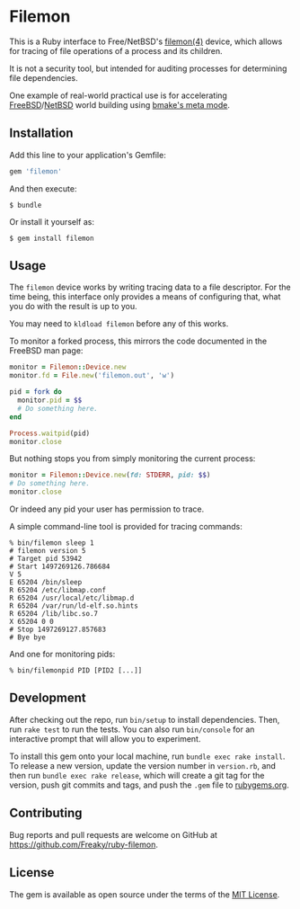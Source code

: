 # Filemon

This is a Ruby interface to Free/NetBSD's [filemon(4)][1] device, which allows for tracing
of file operations of a process and its children.

It is not a security tool, but intended for auditing processes for determining
file dependencies.

One example of real-world practical use is for accelerating [FreeBSD][2]/[NetBSD][3] world building
using [bmake's meta mode][4].

## Installation

Add this line to your application's Gemfile:

```ruby
gem 'filemon'
```

And then execute:

    $ bundle

Or install it yourself as:

    $ gem install filemon

## Usage

The `filemon` device works by writing tracing data to a file descriptor.  For the
time being, this interface only provides a means of configuring that, what you do
with the result is up to you.

You may need to `kldload filemon` before any of this works.

To monitor a forked process, this mirrors the code documented in the FreeBSD man page:

```ruby
monitor = Filemon::Device.new
monitor.fd = File.new('filemon.out', 'w')

pid = fork do
  monitor.pid = $$
  # Do something here.
end

Process.waitpid(pid)
monitor.close
```

But nothing stops you from simply monitoring the current process:

```ruby
monitor = Filemon::Device.new(fd: STDERR, pid: $$)
# Do something here.
monitor.close
```

Or indeed any pid your user has permission to trace.

A simple command-line tool is provided for tracing commands:

    % bin/filemon sleep 1
    # filemon version 5
    # Target pid 53942
    # Start 1497269126.786684
    V 5
    E 65204 /bin/sleep
    R 65204 /etc/libmap.conf
    R 65204 /usr/local/etc/libmap.d
    R 65204 /var/run/ld-elf.so.hints
    R 65204 /lib/libc.so.7
    X 65204 0 0
    # Stop 1497269127.857683
    # Bye bye

And one for monitoring pids:

    % bin/filemonpid PID [PID2 [...]]

## Development

After checking out the repo, run `bin/setup` to install dependencies. Then, run `rake test` to run the tests. You can also run `bin/console` for an interactive prompt that will allow you to experiment.

To install this gem onto your local machine, run `bundle exec rake install`. To release a new version, update the version number in `version.rb`, and then run `bundle exec rake release`, which will create a git tag for the version, push git commits and tags, and push the `.gem` file to [rubygems.org](https://rubygems.org).

## Contributing

Bug reports and pull requests are welcome on GitHub at https://github.com/Freaky/ruby-filemon.

## License

The gem is available as open source under the terms of the [MIT License](http://opensource.org/licenses/MIT).

[1]: https://www.freebsd.org/cgi/man.cgi?query=filemon&sektion=4
[2]: http://freebsd.1045724.x6.nabble.com/CFT-WITH-META-MODE-Working-incremental-build-td6101876.html
[3]: http://www.crufty.net/sjg/docs/netbsd-meta-mode.htm
[4]: http://www.crufty.net/help/sjg/bmake-meta-mode.htm
